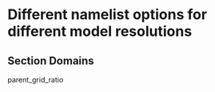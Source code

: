 # Different namelist options for different model resolutions

## Section Domains

parent_grid_ratio

